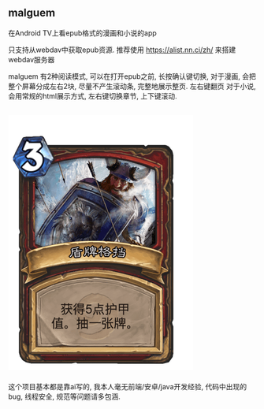 ## malguem

在Android TV上看epub格式的漫画和小说的app

只支持从webdav中获取epub资源. 推荐使用 https://alist.nn.ci/zh/ 来搭建webdav服务器

malguem 有2种阅读模式, 可以在打开epub之前, 长按确认键切换,
对于漫画, 会把整个屏幕分成左右2块, 尽量不产生滚动条, 完整地展示整页. 左右键翻页
对于小说, 会用常规的html展示方式, 左右键切换章节, 上下键滚动.

![](盾牌格挡.png)
---
这个项目基本都是靠ai写的, 我本人毫无前端/安卓/java开发经验, 代码中出现的bug, 线程安全, 规范等问题请多包涵.
